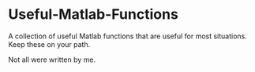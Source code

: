 Useful-Matlab-Functions
=======================

A collection of useful Matlab functions that are useful for most situations.  Keep these on your path.

Not all were written by me.
